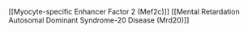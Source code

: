 [[Myocyte-specific Enhancer Factor 2 (Mef2c)]]
[[Mental Retardation Autosomal Dominant Syndrome-20 Disease (Mrd20)]]

